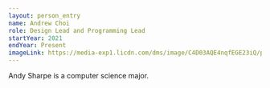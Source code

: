 ```yaml
---
layout: person_entry
name: Andrew Choi
role: Design Lead and Programming Lead
startYear: 2021
endYear: Present
imageLink: https://media-exp1.licdn.com/dms/image/C4D03AQE4nqfEGE23iQ/profile-displayphoto-shrink_400_400/0/1608566319385?e=1666224000&v=beta&t=v6lekr7Ebi330UWNEVijLMiJnBhB9ImZMzQX_wsEZAs
---
```

<!--Put description here:-->
Andy Sharpe is a computer science major. 